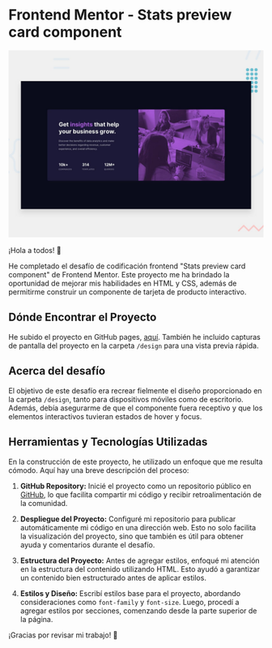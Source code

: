 # Frontend Mentor - Stats preview card component

![Design preview for the Stats preview card component coding challenge](./design/desktop-preview.jpg)

¡Hola a todos! 👋

He completado el desafío de codificación frontend "Stats preview card component" de Frontend Mentor. Este proyecto me ha brindado la oportunidad de mejorar mis habilidades en HTML y CSS, además de permitirme construir un componente de tarjeta de producto interactivo.

## Dónde Encontrar el Proyecto

He subido el proyecto en GitHub pages, [aquí](https://micolash89.github.io/FrontEnd-Mentor-stats-preview-card-component/). También he incluido capturas de pantalla del proyecto en la carpeta `/design` para una vista previa rápida.

## Acerca del desafío

El objetivo de este desafío era recrear fielmente el diseño proporcionado en la carpeta `/design`, tanto para dispositivos móviles como de escritorio. Además, debía asegurarme de que el componente fuera receptivo y que los elementos interactivos tuvieran estados de hover y focus.

## Herramientas y Tecnologías Utilizadas

En la construcción de este proyecto, he utilizado un enfoque que me resulta cómodo. Aquí hay una breve descripción del proceso:

1. **GitHub Repository:** Inicié el proyecto como un repositorio público en [GitHub](https://github.com/), lo que facilita compartir mi código y recibir retroalimentación de la comunidad.

1. **Despliegue del Proyecto:** Configuré mi repositorio para publicar automáticamente mi código en una dirección web. Esto no solo facilita la visualización del proyecto, sino que también es útil para obtener ayuda y comentarios durante el desafío.

1. **Estructura del Proyecto:** Antes de agregar estilos, enfoqué mi atención en la estructura del contenido utilizando HTML. Esto ayudó a garantizar un contenido bien estructurado antes de aplicar estilos.

1. **Estilos y Diseño:** Escribí estilos base para el proyecto, abordando consideraciones como `font-family` y `font-size`. Luego, procedí a agregar estilos por secciones, comenzando desde la parte superior de la página.

¡Gracias por revisar mi trabajo! 🚀

